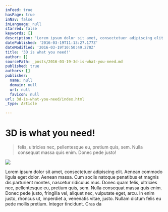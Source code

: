 ```yaml
---
inFeed: true
hasPage: true
inNav: false
inLanguage: null
starred: false
keywords: []
description: 'Lorem ipsum dolor sit amet, consectetuer adipiscing elit. Aenean commodo ligula eget dolor. Aenean massa. Cum sociis natoque penatibus et magnis dis parturient montes, nascetur ridiculus mus. Donec quam felis, ultricies nec, pellentesque eu, pretium quis, sem. Nulla consequat massa quis enim. Donec pede justo, fringilla vel, aliquet nec, vulputate eget, arcu. In enim justo, rhoncus ut, imperdiet a, venenatis vitae, justo. Nullam dictum felis eu pede mollis pretium. Integer tincidunt. Cras da'
datePublished: '2016-03-19T11:13:27.177Z'
dateModified: '2016-03-19T10:50:49.270Z'
title: '3D is what you need!'
author: []
sourcePath: _posts/2016-03-19-3d-is-what-you-need.md
published: true
authors: []
publisher:
  name: null
  domain: null
  url: null
  favicon: null
url: 3d-is-what-you-need/index.html
_type: Article

---
```

# 3D is what you need!

> felis, ultricies nec, pellentesque eu, pretium quis, sem. Nulla consequat massa quis enim. Donec pede justo!

![](https://the-grid-user-content.s3-us-west-2.amazonaws.com/60cb1032-a437-49b4-90b1-f283d9aba566.png)

Lorem ipsum dolor sit amet, consectetuer adipiscing elit. Aenean commodo ligula eget dolor. Aenean massa. Cum sociis natoque penatibus et magnis dis parturient montes, nascetur ridiculus mus. Donec quam felis, ultricies nec, pellentesque eu, pretium quis, sem. Nulla consequat massa quis enim. Donec pede justo, fringilla vel, aliquet nec, vulputate eget, arcu. In enim justo, rhoncus ut, imperdiet a, venenatis vitae, justo. Nullam dictum felis eu pede mollis pretium. Integer tincidunt. Cras da